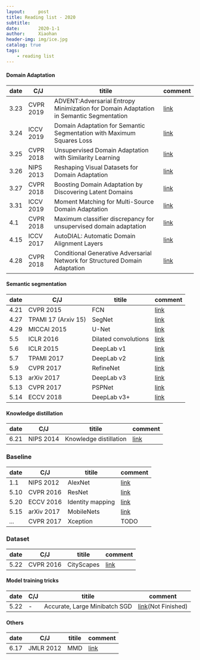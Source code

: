 ```yaml
---
layout:     post
title: Reading list - 2020
subtitle:   
date:       2020-1-1
author:     Xiaohan
header-img: img/ice.jpg
catalog: true
tags:
    - reading list
---
```


#### Domain Adaptation

| date  | C/J | titile |  comment |
|---|---|---|---|
|  3.23 |  CVPR 2019 | ADVENT:Adversarial Entropy Minimization for Domain Adaptation in Semantic Segmentation  | [link](https://xiaohan-wang.github.io/2020/03/21/ADVENT/) |
|3.24| ICCV 2019 |Domain Adaptation for Semantic Segmentation with Maximum Squares Loss | [link](https://xiaohan-wang.github.io/2020/03/24/Maximum-Squares-Loss/)|
| 3.25| CVPR 2018 |Unsupervised Domain Adaptation with Similarity Learning | [link](https://xiaohan-wang.github.io/2020/03/30/week-summary/) |
|3.26| NIPS 2013 |Reshaping Visual Datasets for Domain Adaptation| [link](https://xiaohan-wang.github.io/2020/03/26/Reshaping-Visual-Datasets-for-Domain-Adaptation/)|
|3.27|CVPR 2018|Boosting Domain Adaptation by Discovering Latent Domains| [link](https://xiaohan-wang.github.io/2020/03/29/Boosting-Domain-Adaptation-by-Discovering-Latent-Domains/) |
|3.31|ICCV 2019|Moment Matching for Multi-Source Domain Adaptation| [link](https://xiaohan-wang.github.io/2020/03/31/Moment-Matching-for-Multi-Source-Domain-Adaptation/) |
|4.1|CVPR 2018|Maximum classifier discrepancy for unsupervised domain adaptation|[link](https://xiaohan-wang.github.io/2020/04/10/Maximum-classifier-discrepancy-for-unsupervised-domain-adaptation/)|
|4.15|ICCV 2017|AutoDIAL: Automatic Domain Alignment Layers|[link](https://xiaohan-wang.github.io/2020/04/15/AutoDIAL-Automatic-DomaIn-Alignment-Layers/)|
|4.28|CVPR 2018|Conditional Generative Adversarial Network for Structured Domain Adaptation|[link](https://xiaohan-wang.github.io/2020/04/28/Conditional-Generative-Adversarial-Network-for-Structured-Domain-Adaptation/)|

#### Semantic segmentation

| date  | C/J | titile |  comment |
|---|---|---|---|
|4.21|CVPR 2015|FCN|[link](https://xiaohan-wang.github.io/2020/04/22/Fully-Convolutional-Networks-for-Semantic-Segmentation/)|
|4.27|TPAMI 17 (Arxiv 15)|SegNet|[link](https://xiaohan-wang.github.io/2020/04/27/SegNet-A-Deep-Convolutional-Encoder-Decoder-Architecture-for-Image-Segmentation/)|
|4.29|MICCAI 2015|U-Net| [link](https://xiaohan-wang.github.io/2020/04/29/U-Net/)|
|5.5|ICLR 2016|Dilated convolutions|[link](https://xiaohan-wang.github.io/2020/05/05/Dilated-convolutions/)|
|5.6|ICLR 2015|DeepLab v1|[link](https://xiaohan-wang.github.io/2020/05/07/Deeplab-v1/)|
|5.7|TPAMI 2017|DeepLab v2|[link](https://xiaohan-wang.github.io/2020/05/08/DeepLab-v2/)|
|5.9|CVPR 2017|RefineNet|[link](https://xiaohan-wang.github.io/2020/05/09/RefineNet-Multi-Path-Refinement-Networks-for-High-Resolution-Semantic-Segmentation/)|
|5.13|arXiv 2017|DeepLab v3|[link](https://xiaohan-wang.github.io/2020/05/13/DeepLab-v3/)|
|5.13|CVPR 2017|PSPNet|[link](https://xiaohan-wang.github.io/2020/05/13/PSPNet/)|
|5.14|ECCV 2018|DeepLab v3+|[link](https://xiaohan-wang.github.io/2020/05/14/Deeplab-v3+/)|

#### Knowledge distillation

| date  | C/J | titile |  comment |
|---|---|---|---|
|6.21|NIPS 2014|Knowledge distillation|[link](https://xiaohan-wang.github.io/2000/01/01/Distilling-the-Knowledge-in-a-Neural-Network/)|

### Baseline

| date  | C/J | titile |  comment |
|---|---|---|---|
|1.1|NIPS 2012|AlexNet|[link](https://xiaohan-wang.github.io/2020/03/27/AlexNet/)|
|5.10|CVPR 2016|ResNet|[link](https://xiaohan-wang.github.io/2020/05/10/ResNet/)|
|5.20|ECCV 2016|Identity mapping|[link](https://xiaohan-wang.github.io/2020/05/22/Identity-mapping/)|
|5.15|arXiv 2017|MobileNets|[link](https://xiaohan-wang.github.io/2020/05/15/MobileNets/)|
|...|CVPR 2017|Xception|TODO|

### Dataset

| date  | C/J | titile |  comment |
|---|---|---|---|
|5.22|CVPR 2016|CityScapes|[link](https://xiaohan-wang.github.io/2020/04/21/semantic-segmentation-datasets/)|

#### Model training tricks

| date  | C/J | titile |  comment |
|---|---|---|---|
|5.22|-|Accurate, Large Minibatch SGD|[link](https://xiaohan-wang.github.io/2020/05/28/batch-size%E4%B8%8Elearning-rate/)(Not Finished)|

#### Others
| date  | C/J | titile |  comment |
|---|---|---|---|
|6.17|JMLR 2012|MMD|[link](https://xiaohan-wang.github.io/2020/06/17/MMD/)|



